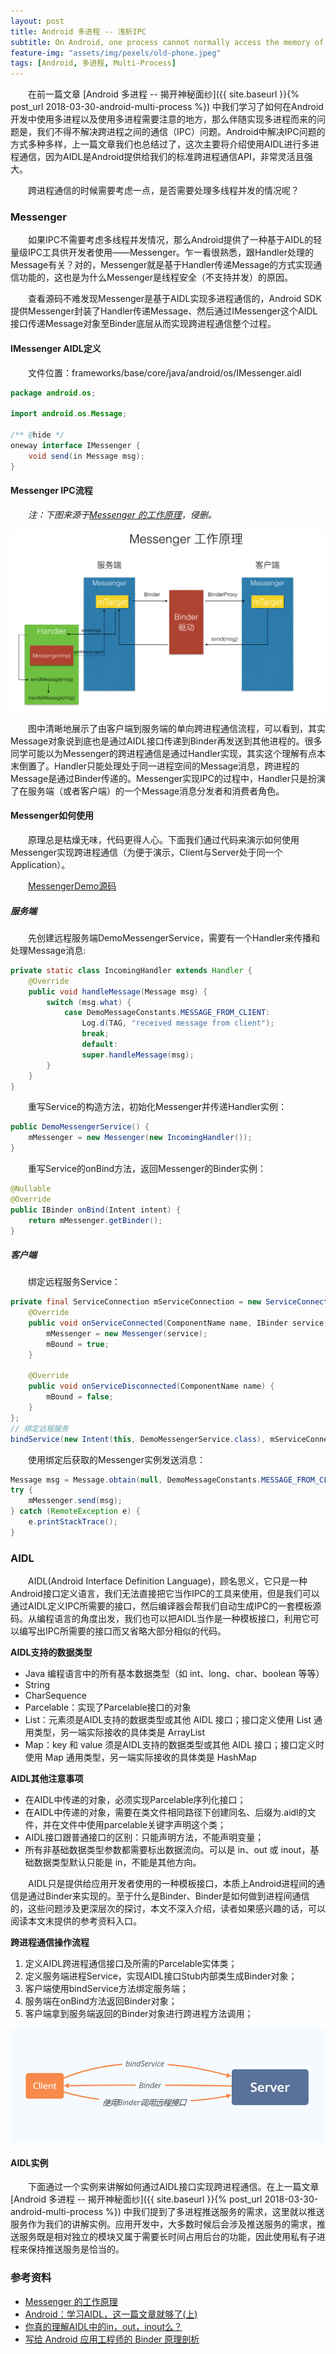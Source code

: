 ```yaml
---
layout: post
title: Android 多进程 -- 浅析IPC
subtitle: On Android, one process cannot normally access the memory of another process.
feature-img: "assets/img/pexels/old-phone.jpeg"
tags: [Android, 多进程, Multi-Process]
---
```


&emsp;&emsp;在前一篇文章 [Android 多进程 -- 揭开神秘面纱]({{ site.baseurl }}{% post_url 2018-03-30-android-multi-process %}) 中我们学习了如何在Android开发中使用多进程以及使用多进程需要注意的地方，那么伴随实现多进程而来的问题是，我们不得不解决跨进程之间的通信（IPC）问题。Android中解决IPC问题的方式多种多样，上一篇文章我们也总结过了，这次主要将介绍使用AIDL进行多进程通信，因为AIDL是Android提供给我们的标准跨进程通信API，非常灵活且强大。

&emsp;&emsp;跨进程通信的时候需要考虑一点，是否需要处理多线程并发的情况呢？

### Messenger
&emsp;&emsp;如果IPC不需要考虑多线程并发情况，那么Android提供了一种基于AIDL的轻量级IPC工具供开发者使用——Messenger。乍一看很熟悉，跟Handler处理的Message有关？对的，Messenger就是基于Handler传递Message的方式实现通信功能的，这也是为什么Messenger是线程安全（不支持并发）的原因。

&emsp;&emsp;查看源码不难发现Messenger是基于AIDL实现多进程通信的，Android SDK提供Messenger封装了Handler传递Message、然后通过IMessenger这个AIDL接口传递Message对象至Binder底层从而实现跨进程通信整个过程。

#### IMessenger AIDL定义
&emsp;&emsp;文件位置：frameworks/base/core/java/android/os/IMessenger.aidl
```java
package android.os;

import android.os.Message;

/** @hide */
oneway interface IMessenger {
    void send(in Message msg);
}
```

#### Messenger IPC流程
&emsp;&emsp;*注：下图来源于[Messenger 的工作原理](http://liwenkun.me/2017/02/25/how-does-messenger-work/)，侵删。*

![How does Messenger work ?](/assets/img/illustration/how_does_messenger_work.png)

&emsp;&emsp;图中清晰地展示了由客户端到服务端的单向跨进程通信流程，可以看到，其实Message对象说到底也是通过AIDL接口传递到Binder再发送到其他进程的。很多同学可能以为Messenger的跨进程通信是通过Handler实现，其实这个理解有点本末倒置了。Handler只能处理处于同一进程空间的Message消息，跨进程的Message是通过Binder传递的。Messenger实现IPC的过程中，Handler只是扮演了在服务端（或者客户端）的一个Message消息分发者和消费者角色。

#### Messenger如何使用
&emsp;&emsp;原理总是枯燥无味，代码更得人心。下面我们通过代码来演示如何使用Messenger实现跨进程通信（为便于演示，Client与Server处于同一个Application）。

&emsp;&emsp;[MessengerDemo源码](https://github.com/LiuJQ/MessengerDemo)
##### 服务端
&emsp;&emsp;先创建远程服务端DemoMessengerService，需要有一个Handler来传播和处理Message消息:
```java
private static class IncomingHandler extends Handler {
    @Override
    public void handleMessage(Message msg) {
        switch (msg.what) {
            case DemoMessageConstants.MESSAGE_FROM_CLIENT:
                Log.d(TAG, "received message from client");
                break;
                default:
                super.handleMessage(msg);
        }
    }
}
```
&emsp;&emsp;重写Service的构造方法，初始化Messenger并传递Handler实例：
```java
public DemoMessengerService() {
    mMessenger = new Messenger(new IncomingHandler());
}
```
&emsp;&emsp;重写Service的onBind方法，返回Messenger的Binder实例：
```java
@Nullable
@Override
public IBinder onBind(Intent intent) {
    return mMessenger.getBinder();
}
```

##### 客户端
&emsp;&emsp;绑定远程服务Service：
```java
private final ServiceConnection mServiceConnection = new ServiceConnection() {
    @Override
    public void onServiceConnected(ComponentName name, IBinder service) {
        mMessenger = new Messenger(service);
        mBound = true;
    }

    @Override
    public void onServiceDisconnected(ComponentName name) {
        mBound = false;
    }
};
// 绑定远程服务
bindService(new Intent(this, DemoMessengerService.class), mServiceConnection, BIND_AUTO_CREATE);
```
&emsp;&emsp;使用绑定后获取的Messenger实例发送消息：
```java
Message msg = Message.obtain(null, DemoMessageConstants.MESSAGE_FROM_CLIENT);
try {
    mMessenger.send(msg);
} catch (RemoteException e) {
    e.printStackTrace();
}
```

### AIDL

&emsp;&emsp;AIDL(Android Interface Definition Language)，顾名思义，它只是一种Android接口定义语言，我们无法直接把它当作IPC的工具来使用，但是我们可以通过AIDL定义IPC所需要的接口，然后编译器会帮我们自动生成IPC的一套模板源码。从编程语言的角度出发，我们也可以把AIDL当作是一种模板接口，利用它可以编写出IPC所需要的接口而又省略大部分相似的代码。

**AIDL支持的数据类型**
* Java 编程语言中的所有基本数据类型（如 int、long、char、boolean 等等）
* String
* CharSequence
* Parcelable：实现了Parcelable接口的对象
* List：元素须是AIDL支持的数据类型或其他 AIDL 接口；接口定义使用 List 通用类型，另一端实际接收的具体类是 ArrayList
* Map：key 和 value 须是AIDL支持的数据类型或其他 AIDL 接口；接口定义时使用 Map 通用类型，另一端实际接收的具体类是 HashMap

**AIDL其他注意事项**
* 在AIDL中传递的对象，必须实现Parcelable序列化接口；
* 在AIDL中传递的对象，需要在类文件相同路径下创建同名、后缀为.aidl的文件，并在文件中使用parcelable关键字声明这个类；
* AIDL接口跟普通接口的区别：只能声明方法，不能声明变量；
* 所有非基础数据类型参数都需要标出数据流向。可以是 in、out 或 inout，基础数据类型默认只能是 in，不能是其他方向。

&emsp;&emsp;AIDL只是提供给应用开发者使用的一种模板接口，本质上Android进程间的通信是通过Binder来实现的。至于什么是Binder、Binder是如何做到进程间通信的，这些问题涉及更深层次的探讨，本文不深入介绍，读者如果感兴趣的话，可以阅读本文末提供的参考资料入口。

**跨进程通信操作流程**
1. 定义AIDL跨进程通信接口及所需的Parcelable实体类；
2. 定义服务端进程Service，实现AIDL接口Stub内部类生成Binder对象；
3. 客户端使用bindService方法绑定服务端；
4. 服务端在onBind方法返回Binder对象；
5. 客户端拿到服务端返回的Binder对象进行跨进程方法调用；

![进程通信流程图](/assets/img/illustration/aidl_client_to_server.png)

#### AIDL实例
&emsp;&emsp;下面通过一个实例来讲解如何通过AIDL接口实现跨进程通信。在上一篇文章 [Android 多进程 -- 揭开神秘面纱]({{ site.baseurl }}{% post_url 2018-03-30-android-multi-process %}) 中我们提到了多进程推送服务的需求，这里就以推送服务作为我们的讲解实例。应用开发中，大多数时候后会涉及推送服务的需求，推送服务既是相对独立的模块又属于需要长时间占用后台的功能，因此使用私有子进程来保持推送服务是恰当的。

### 参考资料
* [Messenger 的工作原理](http://liwenkun.me/2017/02/25/how-does-messenger-work/)
* [Android：学习AIDL，这一篇文章就够了(上)](https://www.jianshu.com/p/a8e43ad5d7d2)
* [你真的理解AIDL中的in，out，inout么？](https://www.jianshu.com/p/ddbb40c7a251)
* [写给 Android 应用工程师的 Binder 原理剖析](https://zhuanlan.zhihu.com/p/35519585)
